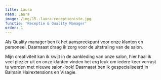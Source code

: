 ```yaml
---
title: Laura
naam: Laura
image: /img/15.-laura-receptioniste.jpg
functie: 'Receptie & Quality Manager'
order: 1
---
```


Als Quality manager ben ik het aanspreekpunt voor onze klanten en personeel. Daarnaast draag ik zorg voor de uitstraling van de salon.

Mijn creativiteit kan ik kwijt in de aankleding van onze salon, hier haal ik veel plezier uit en onze klanten vinden het erg leuk om iedere keer verrast te worden met nieuwe salon-look! Daarnaast ben ik gespecialiseerd in Balmain Hairextensions en Visagie.